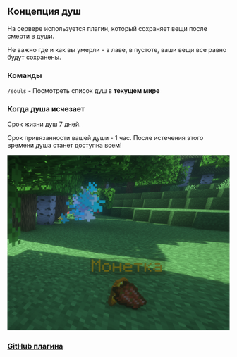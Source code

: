 ## Концепция душ

На сервере используется плагин, который сохраняет вещи после смерти в души.

Не важно где и как вы умерли - в лаве, в пустоте, ваши вещи все равно будут сохранены.

### Команды

`/souls` - Посмотреть список душ в **текущем мире**

### Когда душа исчезает

Срок жизни душ 7 дней.

Срок привязанности вашей души - 1 час. После истечения этого времени душа станет доступна всем!


![alt text](../media/soul.png "Title")

### [GitHub плагина](https://github.com/Astra-Interactive/DeadSoulsKT) 